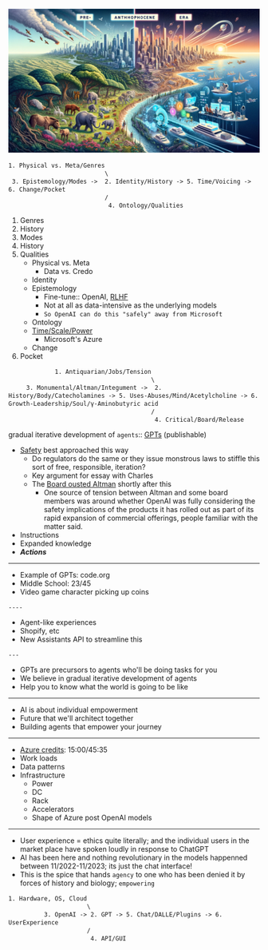 ![](anthropocene.png)

```
1. Physical vs. Meta/Genres
                           \
 3. Epistemology/Modes ->  2. Identity/History -> 5. Time/Voicing -> 6. Change/Pocket
                           /
                            4. Ontology/Qualities
```

1. Genres
2. History
3. Modes
4. History
5. Qualities
   - Physical vs. Meta
     - Data vs. Credo
   - Identity
   - Epistemology
     - Fine-tune:: OpenAI, [RLHF](https://en.wikipedia.org/wiki/Reinforcement_learning_from_human_feedback)
     - Not at all as data-intensive as the underlying models
     - `So OpenAI can do this "safely" away from Microsoft`
   - Ontology
   - [Time](https://github.com/abikesa/openai/blob/main/anthropocene.png)[/](https://www.youtube.com/watch?v=tY6Y4YjinDg)[Scale](https://www.youtube.com/watch?v=L_Guz73e6fw)[/](https://www.youtube.com/watch?v=NjpNG0CJRMM)[Power](https://www.youtube.com/watch?v=U9mJuUkhUzk)
     - Microsoft's Azure
   - Change
6. Pocket
   
```
             1. Antiquarian/Jobs/Tension
                                        \
     3. Monumental/Altman/Integument ->  2. History/Body/Catecholamines -> 5. Uses-Abuses/Mind/Acetylcholine -> 6. Growth-Leadership/Soul/γ-Aminobutyric acid
                                        /
                                         4. Critical/Board/Release
```
   
   gradual iterative development of `agents`:: [GPTs](https://www.youtube.com/watch?v=U9mJuUkhUzk) (publishable)
   - [Safety](https://www.youtube.com/watch?v=U9mJuUkhUzk) best approached this way
     - Do regulators do the same or they issue monstrous laws to stiffle this sort of free, responsible, iteration?
     - Key argument for essay with Charles
     - The [Board ousted Altman](https://www.wsj.com/tech/sam-altman-departs-open-ai-mira-murati-interim-ceo-41f6d51e) shortly after this
       - One source of tension between Altman and some board members was around whether OpenAI was fully considering the safety implications of the products it has rolled out as part of its rapid expansion of commercial offerings, people familiar with the matter said.
   - Instructions
   - Expanded knowledge
   - ***Actions***
  
   ---

   - Example of GPTs: code.org
   - Middle School: 23/45
   - Video game character picking up coins

    ----

   - Agent-like experiences
   - Shopify, etc
   - New Assistants API to streamline this

    ---

   - GPTs are precursors to agents who'll be doing tasks for you
   - We believe in gradual iterative development of agents
   - Help you to know what the world is going to be like
  
   ---

   - AI is about individual empowerment
   - Future that we'll architect together
   - Building agents that empower your journey

   ---

   - [Azure credits](https://www.youtube.com/watch?v=U9mJuUkhUzk): 15:00/45:35
   - Work loads
   - Data patterns
   - Infrastructure
     - Power
     - DC
     - Rack
     - Accelerators
     - Shape of Azure post OpenAI models
  
   ---

   - User experience = ethics quite literally; and the individual users in the market place have spoken loudly in response to ChatGPT
   - AI has been here and nothing revolutionary in the models happenned between 11/2022-11/2023; its just the chat interface!
   - This is the spice that hands `agency` to one who has been denied it by forces of history and biology; `empowering`

   
```
1. Hardware, OS, Cloud
                      \
          3. OpenAI -> 2. GPT -> 5. Chat/DALLE/Plugins -> 6. UserExperience
                      /
                       4. API/GUI
```
